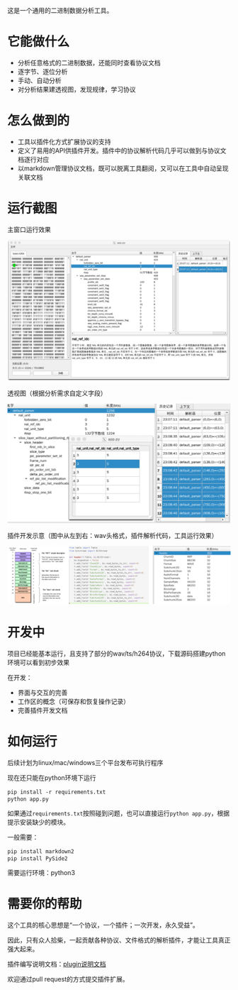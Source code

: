 这是一个通用的二进制数据分析工具。

# 它能做什么

- 分析任意格式的二进制数据，还能同时查看协议文档
- 逐字节、逐位分析
- 手动、自动分析
- 对分析结果建透视图，发现规律，学习协议

# 怎么做到的

- 工具以插件化方式扩展协议的支持
- 定义了易用的API供插件开发。插件中的协议解析代码几乎可以做到与协议文档逐行对应
- 以markdown管理协议文档，既可以脱离工具翻阅，又可以在工具中自动呈现关联文档

# 运行截图

主窗口运行效果

![mainwnd](doc/image/mainwnd.png)

透视图（根据分析需求自定义字段）

![perspective](doc/image/perspective.png)

插件开发示意（图中从左到右：wav头格式，插件解析代码，工具运行效果）

![plugin](doc/image/plugin.png)

# 开发中

项目已经能基本运行，且支持了部分的wav/ts/h264协议，下载源码搭建python环境可以看到初步效果

在开发：

- 界面与交互的完善
- 工作区的概念（可保存和恢复操作记录）
- 完善插件开发文档

# 如何运行

后续计划为linux/mac/windows三个平台发布可执行程序

现在还只能在python环境下运行

```
pip install -r requirements.txt
python app.py
```

如果通过`requirements.txt`按照碰到问题，也可以直接运行`python app.py`，根据提示安装缺少的模块。

一般需要：

```
pip install markdown2
pip install PySide2
```

需要运行环境：python3

# 需要你的帮助

这个工具的核心思想是“一个协议，一个插件；一次开发，永久受益”。

因此，只有众人拾柴，一起贡献各种协议、文件格式的解析插件，才能让工具真正强大起来。

插件编写说明文档：[plugin说明文档](doc/PLUGIN.md)

欢迎通过pull request的方式提交插件扩展。